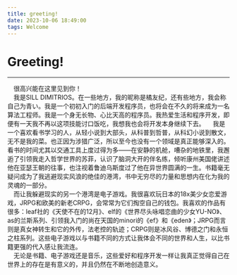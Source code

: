 ```yaml
---
title: greeting!
date: 2023-10-06 18:49:00
tags: Welcome
---
```


# Greeting!
<hr>

&ensp;&ensp;很高兴能在这里见到你！  
&ensp;&ensp;我是SILL DIMITRIOS。在一些地方，我的昵称是橘友纪，还有些地方，我会称自己为青い。我是一个初初入门的后端开发程序员，也将会在不久的将来成为一名算法工程师。我是一个身无长物、心比天高的程序员。我热爱生活和程序开发，即便有一天我不再以这项技能讨口饭吃，我想我也会将开发本身继续下去。
&ensp;&ensp;我是一个喜欢看书学习的人，从轻小说到大部头，从科普到哲普，从科幻小说到散文，无不是我的菜。也正因为涉猎广泛，所以至今也没有一个领域是真正能够深入的。看书的时间尤其以交通工具上度过得为多——在安静的机舱，嘈杂的地铁里，我邂逅了引领我走入哲学世界的苏菲，认识了脑洞大开的伴名练，倾听康州美国佬讲述他在亚瑟王朝的往事，也注视着鲁迪乌斯度过了他在异世界圆满的一生。书籍毫无疑问成为了我逃避现实风浪的绝佳的港湾，书中无穷尽的力量和思想内在化为我的灵魂的一部分。  
&ensp;&ensp;而让我躲避现实的另一个港湾是电子游戏。我很喜欢玩日本的18x美少女恋爱游戏，JRPG和欧美的新老CRPG，会常常为它们掏空自己的钱包。我喜欢的作品有很多：leaf社的《天使不在的12月》、elf的《世界尽头咏唱恋曲的少女YU-NO》、as的兰斯系列、引领我入门的尚在天国的minori的《ef》和《eden》；JRPG而言则是真女神转生和它的外传，法老控的轨迹；CRPG则是冰风谷、博德之门和永恒之柱系列。这些电子游戏以与书籍不同的方式让我体会不同的世界和人生，以比书籍更强的代入感让我流连。  
&ensp;&ensp;无论是书籍、电子游戏还是音乐，这些爱好和程序开发一样让我真正觉得自己在世界上的存在是有意义的，并且仍然在不断地创造意义。
